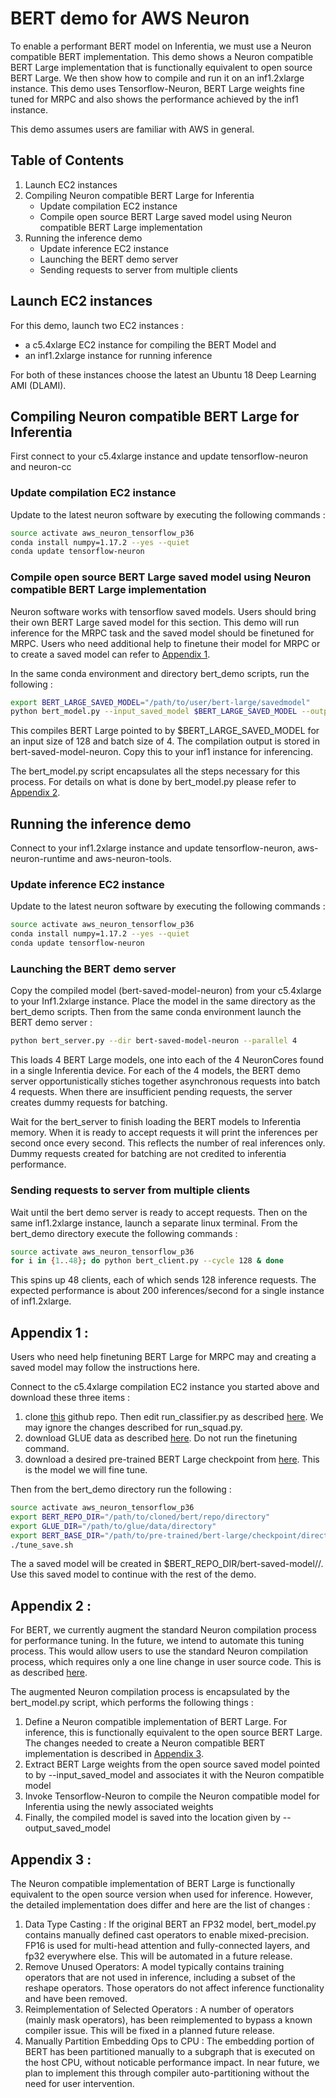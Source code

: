 # BERT demo for AWS Neuron

To enable a performant BERT model on Inferentia, we must use a Neuron compatible BERT implementation. This demo shows a Neuron compatible BERT Large implementation that is functionally equivalent to open source BERT Large. We then show how to compile and run it on an inf1.2xlarge instance. This demo uses Tensorflow-Neuron, BERT Large weights fine tuned for MRPC and also shows the performance achieved by the inf1 instance. 

This demo assumes users are familiar with AWS in general.

## Table of Contents

1. Launch EC2 instances 
2. Compiling Neuron compatible BERT Large for Inferentia
   * Update compilation EC2 instance
   * Compile open source BERT Large saved model using Neuron compatible BERT Large implementation
3. Running the inference demo
   * Update inference EC2 instance
   * Launching the BERT demo server
   * Sending requests to server from multiple clients

## Launch EC2 instances

For this demo, launch two EC2 instances :
   * a c5.4xlarge EC2 instance for compiling the BERT Model and 
   * an inf1.2xlarge instance for running inference 

For both of these instances choose the latest an Ubuntu 18 Deep Learning AMI (DLAMI).

## Compiling Neuron compatible BERT Large for Inferentia
First connect to your c5.4xlarge instance and update tensorflow-neuron and neuron-cc

### Update compilation EC2 instance
Update to the latest neuron software by executing the following commands :

```bash
source activate aws_neuron_tensorflow_p36
conda install numpy=1.17.2 --yes --quiet
conda update tensorflow-neuron
```

### Compile open source BERT Large saved model using Neuron compatible BERT Large implementation
Neuron software works with tensorflow saved models. Users should bring their own BERT Large saved model for this section. This demo will run inference for the MRPC task and the saved model should be finetuned for MRPC. Users who need additional help to finetune their model for MRPC or to create a saved model can refer to [Appendix 1](https://github.com/HahTK/aws-neuron-sdk/tree/master/src/examples/tensorflow/bert_demo#appendix-1-). 

In the same conda environment and directory bert_demo scripts, run the following :

```bash
export BERT_LARGE_SAVED_MODEL="/path/to/user/bert-large/savedmodel"
python bert_model.py --input_saved_model $BERT_LARGE_SAVED_MODEL --output_saved_model ./bert-saved-model-neuron --crude_gelu
```

This compiles BERT Large pointed to by $BERT_LARGE_SAVED_MODEL for an input size of 128 and batch size of 4. The compilation output is stored in bert-saved-model-neuron. Copy this to your inf1 instance for inferencing. 

The bert_model.py script encapsulates all the steps necessary for this process. For details on what is done by bert_model.py please refer to [Appendix 2](https://github.com/HahTK/aws-neuron-sdk/tree/master/src/examples/tensorflow/bert_demo#appendix-2-).

## Running the inference demo
Connect to your inf1.2xlarge instance and update tensorflow-neuron, aws-neuron-runtime and aws-neuron-tools.

### Update inference EC2 instance
Update to the latest neuron software by executing the following commands :

```bash
source activate aws_neuron_tensorflow_p36
conda install numpy=1.17.2 --yes --quiet
conda update tensorflow-neuron
```

### Launching the BERT demo server
Copy the compiled model (bert-saved-model-neuron) from your c5.4xlarge to your Inf1.2xlarge instance. Place the model in the same directory as the bert_demo scripts. Then from the same conda environment launch the BERT demo server :

```bash
python bert_server.py --dir bert-saved-model-neuron --parallel 4
```

This loads 4 BERT Large models, one into each of the 4 NeuronCores found in a single Inferentia device. For each of the 4 models, the BERT demo server opportunistically stiches together asynchronous requests into batch 4 requests. When there are insufficient pending requests, the server creates dummy requests for batching.

Wait for the bert_server to finish loading the BERT models to Inferentia memory. When it is ready to accept requests it will print the inferences per second once every second. This reflects the number of real inferences only. Dummy requests created for batching are not credited to inferentia performance.

### Sending requests to server from multiple clients
Wait until the bert demo server is ready to accept requests. Then on the same inf1.2xlarge instance, launch a separate linux terminal. From the bert_demo directory execute the following commands :

```bash
source activate aws_neuron_tensorflow_p36
for i in {1..48}; do python bert_client.py --cycle 128 & done
```

This spins up 48 clients, each of which sends 128 inference requests. The expected performance is about 200 inferences/second for a single instance of inf1.2xlarge.

## Appendix 1 :
Users who need help finetuning BERT Large for MRPC may and creating a saved model may follow the instructions here.

Connect to the c5.4xlarge compilation EC2 instance you started above and download these three items : 
1. clone [this](https://github.com/google-research/bert) github repo. Then edit run_classifier.py as described [here](https://github.com/google-research/bert/issues/146#issuecomment-569138476). We may ignore the changes described for run_squad.py.  
2. download GLUE data as described [here](https://github.com/google-research/bert#sentence-and-sentence-pair-classification-tasks). Do not run the finetuning command.
3. download a desired pre-trained BERT Large checkpoint from [here](https://github.com/google-research/bert#pre-trained-models). This is the model we will fine tune. 

Then from the bert_demo directory run the following :

```bash
source activate aws_neuron_tensorflow_p36
export BERT_REPO_DIR="/path/to/cloned/bert/repo/directory"
export GLUE_DIR="/path/to/glue/data/directory"
export BERT_BASE_DIR="/path/to/pre-trained/bert-large/checkpoint/directory"
./tune_save.sh
```

The a saved model will be created in $BERT_REPO_DIR/bert-saved-model/<random number>/. Use this saved model to continue with the rest of the demo. 

## Appendix 2 :
For BERT, we currently augment the standard Neuron compilation process for performance tuning. In the future, we intend to automate this tuning process. This would allow users to use the standard Neuron compilation process, which requires only a one line change in user source code. This is as described [here](https://github.com/aws/aws-neuron-sdk/blob/master/docs/tensorflow-neuron/tutorial-compile-infer.md#step-3-compile-on-compilation-instance).

The augmented Neuron compilation process is encapsulated by the bert_model.py script, which performs the following things :
1. Define a Neuron compatible implementation of BERT Large. For inference, this is functionally equivalent to the open source BERT Large. The changes needed to create a Neuron compatible BERT implementation is described in [Appendix 3](https://github.com/HahTK/aws-neuron-sdk/tree/master/src/examples/tensorflow/bert_demo#appendix-3-).
2. Extract BERT Large weights from the open source saved model pointed to by --input_saved_model and associates it with the Neuron compatible model
3. Invoke Tensorflow-Neuron to compile the Neuron compatible model for Inferentia using the newly associated weights
4. Finally, the compiled model is saved into the location given by --output_saved_model

## Appendix 3 :
The Neuron compatible implementation of BERT Large is functionally equivalent to the open source version when used for inference. However, the detailed implementation does differ and here are the list of changes :

1. Data Type Casting : If the original BERT an FP32 model, bert_model.py contains manually defined cast operators to enable mixed-precision. FP16 is used for multi-head attention and fully-connected layers, and fp32 everywhere else. This will be automated in a future release.
2. Remove Unused Operators: A model typically contains training operators that are not used in inference, including a subset of the reshape operators. Those operators do not affect inference functionality and have been removed.
3. Reimplementation of Selected Operators : A number of operators (mainly mask operators), has been reimplemented to bypass a known compiler issue. This will be fixed in a planned future release. 
4. Manually Partition Embedding Ops to CPU : The embedding portion of BERT has been partitioned manually to a subgraph that is executed on the host CPU, without noticable performance impact. In near future, we plan to implement this through compiler auto-partitioning without the need for user intervention.
